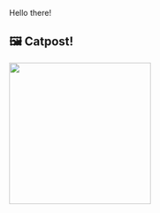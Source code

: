 Hello there!



## 🖼️ Catpost!

<sub>
    <img src="https://cdn2.thecatapi.com/images/b44.jpg" height="256">
</sub>

